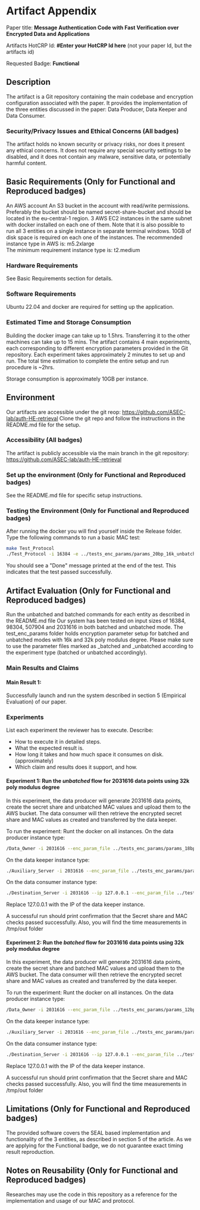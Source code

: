 # Artifact Appendix

Paper title: **Message Authentication Code with Fast Verification over Encrypted Data and Applications**

Artifacts HotCRP Id: **#Enter your HotCRP Id here** (not your paper Id, but the artifacts id)

Requested Badge: **Functional**

## Description
The artifact is a Git repository containing the main codebase and encryption configuration associated with the paper. It provides the implementation of the three entities discussed in the paper: Data Producer, Data Keeper and Data Consumer. 

### Security/Privacy Issues and Ethical Concerns (All badges)
The artifact holds no known security or privacy risks, nor does it present any ethical concerns. It does not require any special security settings to be disabled, and it does not contain any malware, sensitive data, or potentially harmful content.

## Basic Requirements (Only for Functional and Reproduced badges) 
An AWS account
An S3 bucket in the account with read/write permissions. Preferably the bucket should be named secret-share-bucket and should be located in the eu-central-1 region.
3 AWS EC2 instances in the same subnet with docker installed on each one of them. Note that it is also possible to run all 3 entities on a single instance in separate terminal windows.
10GB of disk space is required on each one of the instances.
The recommended instance type in AWS is: m5.2xlarge \
The minimum requirement instance type is: t2.medium

### Hardware Requirements 
See Basic Requirements section for details.

### Software Requirements 
Ubuntu 22.04 and docker are required for setting up the application.


### Estimated Time and Storage Consumption
Building the docker image can take up to 1.5hrs. Transferring it to the other machines can take up to 15 mins.
The artifact contains 4 main experiments, each corresponding to different encryption parameters provided in the Git repository. Each experiment takes approximately 2 minutes to set up and run.
The total time estimation to complete the entire setup and run procedure is ~2hrs.

Storage consumption is approximately 10GB per instance.


## Environment  
Our artifacts are accessible under the git reop: https://github.com/ASEC-lab/auth-HE-retrieval
Clone the git repo and follow the instructions in the README.md file for the setup.


### Accessibility (All badges)
The artifact is publicly accessible via the main branch in the git repository: https://github.com/ASEC-lab/auth-HE-retrieval

### Set up the environment (Only for Functional and Reproduced badges) 
See the README.md file for specific setup instructions.


### Testing the Environment (Only for Functional and Reproduced badges)
After running the docker you will find yourself inside the Release folder. 
Type the following commands to run a basic MAC test:

```bash
make Test_Protocol
./Test_Protocol -i 16384 -e ../tests_enc_params/params_20bp_16k_unbatched
```
You should see a "Done" message printed at the end of the test. This indicates that the test passed successfully.

## Artifact Evaluation (Only for Functional and Reproduced badges)
Run the unbatched and batched commands for each entity as described in the README.md file
Our system has been tested on input sizes of 16384, 98304, 507904 and 2031616 in both batched and unbatched mode.
The test_enc_params folder holds encryption parameter setup for batched and unbatched modes with 16k and 32k poly modulus degree.
Please make sure to use the parameter files marked as _batched and _unbatched according to the experiment type (batched or unbatched accordingly).

### Main Results and Claims

#### Main Result 1: 
Successfully launch and run the system described in section 5 (Empirical Evaluation) of our paper.


### Experiments 
List each experiment the reviewer has to execute. Describe:
 - How to execute it in detailed steps.
 - What the expected result is.
 - How long it takes and how much space it consumes on disk. (approximately)
 - Which claim and results does it support, and how.

#### Experiment 1: Run the *unbatched* flow for 2031616 data points using 32k poly modulus degree
In this experiment, the data producer will generate 2031616 data points, create the secret share and unbatched MAC values and upload them to the AWS bucket.
The data consumer will then retrieve the encrypted secret share and MAC values as created and transferred by the data keeper.

To run the experiment:
Runt the docker on all instances. 
On the data producer instance type:
```bash
/Data_Owner -i 2031616 --enc_param_file ../tests_enc_params/params_18bp_32k_unbatched
```

On the data keeper instance type:
```bash
./Auxiliary_Server -i 2031616 --enc_param_file ../tests_enc_params/params_18bp_32k_unbatcehd
```

On the data consumer instance type:
```bash
./Destination_Server -i 2031616 --ip 127.0.0.1 --enc_param_file ../tests_enc_params/params_18bp_32k_unbatcehd
```
Replace 127.0.0.1 with the IP of the data keeper instance.

A successful run should print confirmation that the Secret share and MAC checks passed successfully.
Also, you will find the time measurements in /tmp/out folder

#### Experiment 2: Run the *batched* flow for 2031616 data points using 32k poly modulus degree
In this experiment, the data producer will generate 2031616 data points, create the secret share and batched MAC values and upload them to the AWS bucket.
The data consumer will then retrieve the encrypted secret share and MAC values as created and transferred by the data keeper.

To run the experiment:
Runt the docker on all instances. 
On the data producer instance type:
```bash
/Data_Owner -i 2031616 --enc_param_file ../tests_enc_params/params_12bp_32k_batched --batched
```

On the data keeper instance type:
```bash
./Auxiliary_Server -i 2031616 --enc_param_file ../tests_enc_params/params_12bp_32k_batched --batched
```

On the data consumer instance type:
```bash
./Destination_Server -i 2031616 --ip 127.0.0.1 --enc_param_file ../tests_enc_params/params_12bp_32k_batched --batched
```
Replace 127.0.0.1 with the IP of the data keeper instance.

A successful run should print confirmation that the Secret share and MAC checks passed successfully.
Also, you will find the time measurements in /tmp/out folder

## Limitations (Only for Functional and Reproduced badges) 
The provided software covers the SEAL based implementation and functionality of the 3 entities, as described in section 5 of the article. 
As we are applying for the Functional badge, we do not guarantee exact timing result reproduction.


## Notes on Reusability (Only for Functional and Reproduced badges)
Researches may use the code in this repository as a reference for the implementation and usage of our MAC and protocol.